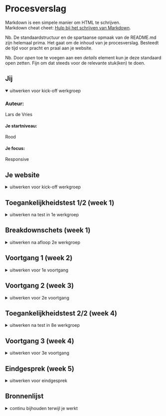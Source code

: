 # Procesverslag
Markdown is een simpele manier om HTML te schrijven.  
Markdown cheat cheet: [Hulp bij het schrijven van Markdown](https://github.com/adam-p/markdown-here/wiki/Markdown-Cheatsheet).

Nb. De standaardstructuur en de spartaanse opmaak van de README.md zijn helemaal prima. Het gaat om de inhoud van je procesverslag. Besteedt de tijd voor pracht en praal aan je website.

Nb. Door *open* toe te voegen aan een *details* element kun je deze standaard open zetten. Fijn om dat steeds voor de relevante stuk(ken) te doen.





## Jij

<details open>
  <summary>uitwerken voor kick-off werkgroep</summary>

  ### Auteur:
  Lars de Vries

  #### Je startniveau:
  Rood

  #### Je focus:
  Responsive
 
</details>





## Je website

<details>
  <summary>uitwerken voor kick-off werkgroep</summary>

  ### Je opdracht:
  Namaken van de Efteling website: https://www.efteling.com/nl

  #### Screenshot(s) van de eerste pagina (small screen): 
  Home pagina: https://www.efteling.com/nl

  <img src="readme-images/screenshot-home-pagina.jpg" width="175px" alt="home pagina efteling">

  #### Screenshot(s) van de tweede pagina (small screen):
  Herfst pagina: https://www.efteling.com/nl/park/seizoenen/herfst

  <img src="readme-images/screenshot-herfst-pagina.jpg" width="175px" alt="abonnement pagina efteling">
 
</details>



## Toegankelijkheidstest 1/2 (week 1)

<details>
  <summary>uitwerken na test in 1e werkgroep</summary>

  ### Bevindingen
  Lijst met je bevindingen die in de test naar voren kwamen:

  #### Concentratie (ballon)
  <img src="readme-images/toegankelijkheidstest-met-ballon.jpg" width="375px" alt="toegankelijkheidstest met ballon">
  
  Wanneer je werd afgeleid door de ballon was het heel lastig om tegelijkertijd te focussen op de informatie die op je beeldscherm staat. Hierdoor vermijd je eigenlijk direct hele lappen tekst. Het helpt enorm dat er plaatjes op de website staan zodat je wel onthoudt waar je was gebleven en wat je op de huidige pagina kan vinden.

  Hier een omschrijving van hoe het opgelost kan worden (met indien nodig afbeeldingen)
  Het zou helpen om de knoppen groter te maken zodat deze direct je aandacht trekken. Verder is het belangrijk om geen lange stukken tekst te gebruiken op je site, wanneer dit niet anders kan is het denk ik van belang om grote duidelijke koppen toe te voegen. Hiernaast helpt het om goede afbeeldingen te gebruiken die de tekst ondersteunen.

  #### Screenreader
  Hier korte omschrijving (met indien nodig afbeeldingen)
  Er zijn verschillende paginas van de Efteling website getest met een screenreader. Wat voornamelijk opviel was dat je heel lang moet wachten, je kan niet snel door de pagina navigeren omdat je alles moet aanhoren. Verder hoor je bij elk element wat voor HTML tag dit element heeft.

  Hier een omschrijving van hoe het opgelost kan worden (met indien nodig afbeeldingen)
  Kritisch kijken naar welke content je wel en niet op de pagina wilt laten zien, overbodige informatie kan worden weggelaten. Verder is het ontzettend belangrijk om te letten op de juiste HTML tags zodat het duidelijk is wat wat is. Als laatste is het van belang om afbeeldingen een duidelijke 'alt' te geven zodat blinden/slechtzienden zich kunnen voortstellen wat er op de afbeeldingen te zien is.

  #### Muis en Toetsenbord 
  Hier korte omschrijving (met indien nodig afbeeldingen)
  De website is goed te besturen met behulp van alleen een toetsenbord. Het enige probleem waar tegenaan werd gelopen was dat je bij een nieuwe pagina steeds weer door de hele navigatie heen moet. De website heeft een hele uitgebreide navigatie met meerdere uitklapmenu's. Ik heb deze test slechts enkele minuten uitgevoerd maar werd in deze korte tijd al helemaal gek dat ik continu opnieuw door de navigatie moest gaan.

  Hier een omschrijving van hoe het opgelost kan worden (met indien nodig afbeeldingen)
  Het bovenstaande probleem zou kunnen worden opgelost door een knop toe te voegen met 'Skip to content'/'Ga naar de inhoud'. Door dit toe te voegen kunnen gebruikers de navigatie overslaan en scheelt dit een hoop tijd.

  #### Motoriek (shocks, elastiekjes)
  Hier korte omschrijving (met indien nodig afbeeldingen)
  Bevindingen elastiekjes: Wanneer je nog vinger vrij hebt dan is het nogsteeds gemakkelijk om door de website heen te navigeren. Pas wanneer je helemaal geen vingers meer kan gebruiken zorgt dit voor problemen. Wanneer dit het geval is kan je niet meer makkelijk op kleine knoppen klikken of klik je bijvoorbeeld op de verkeerde knop wanneer twee knoppen erg dicht tegen elkaar aan zitten.

  Hier een omschrijving van hoe het opgelost kan worden (met indien nodig afbeeldingen)
  Voor gebruikers met zo'n beperking is het daarom wenselijk dat de knoppen een groot formaat hebben en genoeg ruimte van elkaar verwijderd zijn zodat er niet perongeluk op een verkeerde knop wordt geklikt.

  #### Visueel (brillen, contrast, kleurenblind, dark/light)
  <img src="readme-images/toegankelijkheidstest-met-bril.jpg" width="375px" alt="toegankelijkheidstest met bril">
  
  Hier korte omschrijving (met indien nodig afbeeldingen)
  Tijdens de toegankelijkheidstest zijn allereerst verschillende vormen van kleurenblindheid onderzocht. Bij al deze vormen was de content op de website goed te lezen. Dit had te maken met dat er door de hele website heen voldoende contrast werd gebruikt. Grote problemen kwamen naar voren bij het gebruik van de verschillende brillen (zwarte vlekken & wazig zicht), hierbij was het erg lastig om bijvoorbeeld je muis te volgen en om knoppen te vinden op het scherm. 
  
  Hier een omschrijving van hoe het opgelost kan worden (met indien nodig afbeeldingen)
  Primaire acties moeten heel duidelijk te herkennen zijn, dit kan worden gedaan door de knop extra groot te maken of door deze een opvallende kleur te geven.



</details>



## Breakdownschets (week 1)

<details>
  <summary>uitwerken na afloop 2e werkgroep</summary>

  ### de hele pagina: 
  <img src="readme-images/breakdownschets-home-pagina.jpg" width="375px" alt="breakdown van de home pagina">

  <img src="readme-images/breakdownschets-herfst-pagina.jpg" width="375px" alt="breakdown van de herfst pagina">

  ### dynamisch deel (bijv menu): 
  <img src="readme-images/breakdownschets-menu.jpg" width="375px" alt="breakdown het menu">

</details>





## Voortgang 1 (week 2)

<details>
  <summary>uitwerken voor 1e voortgang</summary>

  ### Stand van zaken
  hier dit ging goed & dit was lastig (neem ook screenshots op van delen van je website en code)

  <img src="readme-images/home-pagina-voortgangsgesprek-1.png" width="375px" alt="voortgang home pagina">

  <img src="readme-images/herfst-pagina-voortgangsgesprek-1.png" width="375px" alt="voortgang herfst pagina">


  Ik merkte de afgelopen twee weken dat het schrijven van HTML en het opzetten van de layout in CSS best gemakkelijk ging. Verder merk ik wel dat heel veel kennis van vorig jaar is weggezakt waardoor ik best wat moeite heb met sommige dingen. Met name veel kleinere zaken zoals dingen positioneren, uitlijnen etc kosten me redelijk wat moeite en hebben soms ook al tot flinke frustraties geleid.
  
  Toch heb ik in een korte tijd ook al veel nieuwe dingen geleerd, onder andere grid had ik hiervoor nog niet eerder gebruikt. De huiswerkopdrachten die wij voor elke les dienen te maken helpen erg bij het toepassen van deze nieuwe technieken, door de powerpoints van deze opdrachten naast mijn werk te houden is het een stuk makkelijker om deze nieuwe dingen toe te passen.

  Verder merk ik wel dat mijn document beter moet organiseren om het overzichtelijk te houden voor mijzelf. Op dit moment heb ik alles onder elkaar geschreven zonder eigenlijk een duidelijke structuur aan te houden, hierdoor merk ik dat ik nu al vaak moet zoeken om bepaalde code terug te vinden.


  ### Agenda voor meeting
  samen met je groepje opstellen

  | student 1      | student 2          | student 3    | student 4        |
  | ---            | ---                | ---          | ---              |
  | dit bespreken  | en dit             | en ik dit    | en dan ik dat    |
  | en dat ook nog | dit als er tijd is | nog een punt | dit wil ik zeker |
  | ...            | ...                | ...          | ...              |

  - Problemen met GitHub -> wanneer ik mijn gehele map op GitHub wil zetten geeft het aan dat de bestanden te zwaar zijn om deze te kunnen uploaden -> hoe kan ik dit oplossen?
  - Vragen naar een handige manier om CSS document overzichtelijk te houden.
  - Op sommige buttons pakt de margin het tot de tekst van de button ipv de border van de button -> hoe zorg ik ervoor dat het tot de border gaat?


  ### Verslag van meeting
  hier na afloop snel de uitkomsten van de meeting vastleggen


  - Uitleg gekregen over hoe studentassistenten hun CSS document overzichtelijk houden -> bovenaan alle algemene dingen, vervolgens steeds specifieker. Overal duidelijke koppen maken zodat je code gemakkelijk terug kan vinden.
  - Problemen met webite op GitHub zetten -> studentassitent heeft hierbij geholpen.
  - Studentassistent heeft GitHub Desktop voor mij geinstalleerd en juist ingesteld -> hier zie ik alle aanpassingen die ik heb gemaakt, deze kan ik vervolgens op GitHub zetten door eerst op 'commit to main' en vervolgens op 'push' te klikken.

</details>





## Voortgang 2 (week 3)

<details>
  <summary>uitwerken voor 2e voortgang</summary>

  ### Stand van zaken
  hier dit ging goed & dit was lastig (neem ook screenshots op van delen van je website en code)

  <img src="readme-images/home-pagina-voortgangsgesprek-2.png" width="375px" alt="voortgang home pagina">

  <img src="readme-images/herfst-pagina-voortgangsgesprek-2.png" width="375px" alt="voortgang herfst pagina">

  Deze week heb ik ontzettend veel werk verzet. Vorige week heb ik de belangrijkste opmaak van mijn paginas voor klein scherm gemaakt. Deze week heb ik mij vervolgens meer gericht op het responsive maken van de website. Op bovenstaande screenshots is te zien hoe mijn twee pagina's er momenteel uit zien op groot scherm.
  
  Om eerlijk te zijn ging het responsive maken van deze pagina's over het algemeen best wel goed ondanks dat ik eigenlijk nog nooit met media queries heb gewerkt. Sommige punten kostte wel veel tijd om het precies naar wens te krijgen. Een voorbeeld hiervan was de responsive navbar, zonder de powerpoints van de huiswerkopdrachten was dit waarschijnlijk een stuk moeilijker geweest. Door rustig de verschillende stappen te volgen is het uiteindelijk toch gelukt om dit voor elkaar te krijgen, het eindresultaat ben ik ook erg tevreden mee!
  
  Als ik kijk naar de hoeveelheid werk wat ik nog moet verrichten denk ik dat ik erg goed op schema lig. De pagina's zien er naar mijn mening al redelijk 'af' uit waardoor ik mij vanaf nu kan richten op het toevoegen van kleine dingen en het verbeteren van hetgeen wat ik tot nu toe heb gemaakt.


  ### Agenda voor meeting
  De meeting van het tweede voortgangsgesprek heb ik helaas moeten missen aangezien ik die dag ziek was. Ik heb dit voortgangsgesprek persoonlijk ingehaald met een studentenassistent op 27-09-2022. Voorafgaand aan dit gesprek wilde ik de volgende punten behandelen:

  - Wat is de juiste manier om footer responsive te maken? -> is het maken van 2 verschillende footers oke?
  - Wat is de beste manier om een simpel lijntje toe te voegen? -> hr / div gebruiken?
  - Buttons -> mag je hier classes voor gebruiken?

  ### Verslag van meeting
  Hieronder zijn de belangrijkste uitkomsten van het voortgangsgesprek op een rijtje gezet:

  - Omdat ik op klein scherm details en summary heb gebruikt binnen mijn footer is de beste manier om deze responsive te maken inderdaad door 2 verschillende footers te maken (klein scherm met details & summary, groot scherm zonder)
  - Lijntje toevoegen kan op meerdere manieren -> makkelijkste manier is om ::after te gebruiken.
  - Outline binnen een button toevoegen is nu ook met ::after gedaan -> dit zou je ook met een dubbele box-shadow kunnen doen (was achteraf misschien makkelijker geweest).
  - Je mag op buttons alleen classes gebruiken als je in je code laat zien dat je andere selectoren (zoals :nth-of-type) begrijpt en meerdere malen gebruikt.

</details>





## Toegankelijkheidstest 2/2 (week 4)

<details>
  <summary>uitwerken na test in 8e werkgroep</summary>

  ### Bevindingen
  Lijst met je bevindingen die in de test naar voren kwamen (geef ook aan wat er verbeterd is):

  #### Screenreader
  Hier korte omschrijving (met indien nodig afbeeldingen)
  Het gebruiken van een screenreader op de pagina ging redelijk goed. Door overal juiste en semantische HTML te gebruiken is het logisch om door te pagina heen te gaan. Het enige minpunt waar ik tegenaan ben gelopen is dat de afbeeldingen soms lastig te begrijpen waren omdat de 'alt' beschrijving niet zo specifiek is. Ik kan mij voorstellen dat het voor blinden/slechtzienden daarom lastig te begrijpen is wat er exact op de afbeelding te zien is.

  Hier een omschrijving van hoe het opgelost kan worden (met indien nodig afbeeldingen)
  Het bovenstaande probleem kan gemakkelijk worden opgelost door goed te letten op het formuleren van een duidelijk 'alt'. Tijdens het coderen denk je hier vaak te snel over maar het is juist belangrijk om hier goed over na te denken zodat blinden/slechtzienden ondanks hun beperkingen de afbeeldingen kunnen begrijpen.

  #### Muis en Toetsenbord 
  Hier korte omschrijving (met indien nodig afbeeldingen)
  De website is goed te besturen met behulp van alleen een toetsenbord. Aan de website is nu een 'Ga naar content' knop toegevoegd die zichtbaar wordt wanneer je tabt, dit zorgt ervoor dat je gemakkelijk de navigatie kan overslaan zonder hier helemaal doorheen te moeten. Het enige grote probleem waar tegenaan werd gelopen is dat wanneer je op een klein scherm door de navigatie tabt zonder dat dit zichtbaar is op het scherm. Op dat moment is het dus niet duidelijk waar de focus op dat moment ligt. Verder is de focus state ook nog niet vormgegeven, deze heeft momenteel nog de standaard opmaak.

  Hier een omschrijving van hoe het opgelost kan worden (met indien nodig afbeeldingen)
  Het probleem van de navigatie kan worden opgelost door focus-whitin te gebruiken. Hiermee wordt de navigatie geopend wanneer hier focus op wordt gelegd.

  #### Motoriek (shocks, elastiekjes)
  Hier korte omschrijving (met indien nodig afbeeldingen)
  De buttons zijn groot genoeg om hier gemakkelijk op te kunnen klikken, ook is er voldoende ruimte tussen de verschillende buttons waardoor er niet perongeluk op een verkeerde knop wordt geklikt. Mogelijk staan de links in de footer wel iets te dicht onder elkaar.

  Hier een omschrijving van hoe het opgelost kan worden (met indien nodig afbeeldingen)
  Dit probleem kan simpel worden opgelost door de gap tussen de verschillende list items in de footer iets groter te maken. Op deze manier wordt er voorkomen dan gebruikers perongeluk op de verkeerde link klikken.

  #### Visueel (brillen, contrast, kleurenblind, dark/light). 
  Hier korte omschrijving (met indien nodig afbeeldingen)
  Opnieuw zijn verschillende vormen van kleurenblindheid onderzocht, bij al deze vormen was de content op de pagina goed zichtbaar. Overal op de verschillende paginas is namelijk voldoende contrast gebruikt. Het enige probleem waar tegenaan werd gelopen was bij het gebruik van de verschillende brillen (zwarte vlekken & wazig zicht), hierbij was het soms nogsteeds lastig om bepaalde knoppen te vinden op het scherm. De hover state van deze knoppen was wel vormgegeven maar dit is mogelijk te subtiel gedaan waardoor er te weinig onderscheid is tussen de verschillende states.

  Hier een omschrijving van hoe het opgelost kan worden (met indien nodig afbeeldingen)
  De hover state dient van de verschillende knoppen dient duidelijker te worden vormgegeven. Op dit moment wordt alleen de kleur iets donkerder, dit is mogelijk te weinig verschil. Dit probleem kan worden opgelost door het kleurverschil iets duidelijker te maken of door bijvoorbeeld de grootte van de knop aan te passen.
</details>





## Voortgang 3 (week 4)

<details>
  <summary>uitwerken voor 3e voortgang</summary>

  ### Stand van zaken
  hier dit ging goed & dit was lastig (neem ook screenshots op van delen van je website en code)

  <img src="readme-images/home-pagina-voortgangsgesprek-3.png" width="375px" alt="voortgang home pagina">

  <img src="readme-images/herfst-pagina-voortgangsgesprek-3.png" width="375px" alt="voortgang herfst pagina">

  De afgelopen weken heb ik mij vooral gericht op het volledig responsive maken van de website, zo
  Ik had deze week nog wat meer dingen willen toevoegen aan de website, uiteindelijk ben ik hier niet echt aan toegekomen omdat ik het vrij druk had met andere vakken. Om deze reden heb ik gekozen om mij voornamelijk te richten op de kleinere details en op de accessability van de website. Zo heb ik onder andere de focus & hover states van alle buttons duidelijker gemaakt, een skip to content knop toegevoegd en het een stuk makkelijker gemaakt om door de website heen te tabben. Hierbij liep ik eerst wel aan tegen het tabben door een menu, dit zorgde eerst voor een hoop hoofdpijn maar uiteindelijk is dit toch gelukt en is de website goed te gebruiken met alleen een toetsenbord.
  
  heze week heb ik mij voornamelijk gericht op accessability 

  ### Agenda voor meeting
  Mijn groepje had deze week geen punten die zij wilden behandelen tijdens het laatste voortgangsgesprek. Om deze reden worden hieronder alleen de punten opgesomd die ik tijdens dit gesprek wilde bespreken met de studentassistenten:

  - Problemen met GitHub -> custom fonts laden hier niet juist in waardoor alleen de laatste fallback font wordt weergegeven -> hoe kan ik dit oplossen?
  - Afbeeldingen uit de readme laden ook niet juist in op GitHub -> hoe kan ik dit oplossen?
  - Ik heb twee headers gebruikt -> is dit juist of moet dit op een andere manier?
  - HTML/CSS code doorlopen op fouten.

  ### Verslag van meeting
  hier na afloop snel de uitkomsten van de meeting vastleggen

  - Problemen met GitHub zijn verholpen -> fonts worden nu ook via GitHub goed weergegeven.
  - grid repeat in plaats van dingen meerdere keren herhalen -> staat iets netter in de code
  - nagaan of elke div die ik heb gebruikt echt noodzakelijk is

  - DRIE KOLOMMEN -> div veranderen in article?

</details>





## Eindgesprek (week 5)

<details>
  <summary>uitwerken voor eindgesprek</summary>

  ### Je uitkomst - karakteristiek screenshots:
  <img src="readme-images/dummy-plaatje.jpg" width="375px" alt="uitomst opdracht 1">


  ### Dit ging goed/Heb ik geleerd: 
  Korte omschrijving met plaatjes
  Ik ben erg tevreden over hetgeen wat ik heb opgeleverd voor dit vak. Tijdens het hele proces heb ik ontzettend veel nieuwe dingen geleerd zoals grid, before & after, responsive navbar,  accesibillity en nog veel meer. Ook had ik in het begin moeite met het niet kunnen gebruiken van classes, vorig jaar gooide ik namenlijk echt overal een class op om deze elementen vervolgens in CSS te kunnen selecteren. Door verplicht andere selectoren te gebruiken werd ik in het begin vaak erg gefrustreerd, maar nu aan het einde van dit vak merk ik juist hoe ontzettend handig het is.

  <img src="readme-images/dummy-plaatje.jpg" width="375px" alt="top">


  ### Dit was lastig/Is niet gelukt:
  Korte omschrijving met plaatjes
  Om eerlijk te zijn is eigenlijk heel veel wat ik wilde maken uiteindelijk wel gelukt, sommige dingen natuurlijk wel met iets meer moeite dan de andere dingen. Bijvoorbeeld het volledig responsive maken van de website heeft op sommige punten veel tijd gekost maar uiteindelijk ben ik toch erg tevreden met het resultaat.
  Ik heb wel gekozen om sommige lastige dingen van de Efteling website niet na te maken omdat ik bang was hier teveel tijd aan kwijt te zijn.
  <img src="readme-images/dummy-plaatje.jpg" width="375px" alt="bummer">
</details>





## Bronnenlijst

<details>
  <summary>continu bijhouden terwijl je werkt</summary>

  Nb. Wees specifiek ('css-tricks' als bron is bijv. niet specifiek genoeg).

  1. bron 1
  2. bron 2
  3. ...

</details>